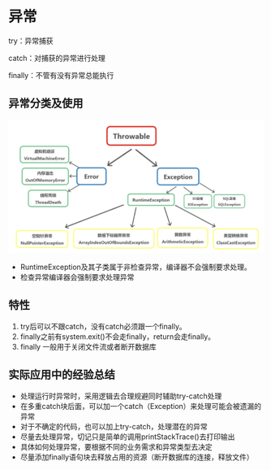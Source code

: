 # 异常

try：异常捕获

catch：对捕获的异常进行处理

finally：不管有没有异常总能执行

## 异常分类及使用

<img src='https://github.com/mishuprovince/notes/blob/master/img/exception%20classify.png?raw=true' />

+ RuntimeException及其子类属于非检查异常，编译器不会强制要求处理。
+ 检查异常编译器会强制要求处理异常

## 特性

1. try后可以不跟catch，没有catch必须跟一个finally。
2. finally之前有system.exit()不会走finally，return会走finally。
3. finally 一般用于关闭文件流或者断开数据库

## 实际应用中的经验总结

* 处理运行时异常时，采用逻辑去合理规避同时辅助try-catch处理
* 在多重catch块后面，可以加一个catch（Exception）来处理可能会被遗漏的异常
* 对于不确定的代码，也可以加上try-catch，处理潜在的异常
* 尽量去处理异常，切记只是简单的调用printStackTrace()去打印输出
* 具体如何处理异常，要根据不同的业务需求和异常类型去决定
* 尽量添加finally语句块去释放占用的资源（断开数据库的连接，释放文件）

